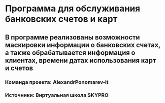 # Программа для обслуживания банковских счетов и карт

## В программе реализованы возможности маскировки информации о банковских счетах, а также обрабатывается информация о клиентах, времени датах использования карт и счетов

### Команда проекта: AlexandrPonomarev-it

### Источники: Виртуальная школа SKYPRO